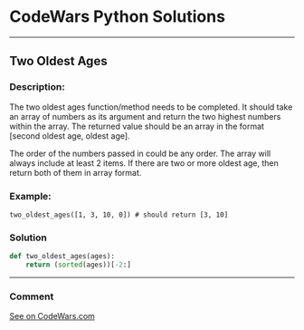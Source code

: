 # CodeWars Python Solutions

---

## Two Oldest Ages


### Description:

The two oldest ages function/method needs to be completed. It should take an array of numbers as its argument and return the two highest numbers within the array. The returned value should be an array in the format [second oldest age, oldest age].

The order of the numbers passed in could be any order. The array will always include at least 2 items. If there are two or more oldest age, then return both of them in array format.

### Example:

```
two_oldest_ages([1, 3, 10, 0]) # should return [3, 10]
```


### Solution


```Python
def two_oldest_ages(ages):
    return (sorted(ages))[-2:]
```

---
### Comment



[See on CodeWars.com](https://www.codewars.com/users/ITRonin)
